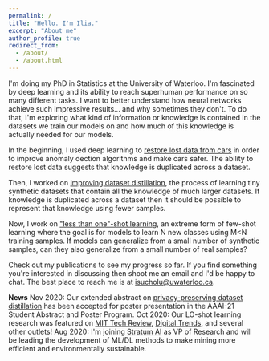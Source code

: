 ```yaml
---
permalink: /
title: "Hello. I'm Ilia."
excerpt: "About me"
author_profile: true
redirect_from: 
  - /about/
  - /about.html
---
```


I'm doing my PhD in Statistics at the University of Waterloo. I'm fascinated by deep learning and its ability to reach superhuman performance on so many different tasks. I want to better understand how neural networks achieve such impressive results... and why sometimes they don't. To do that, I'm exploring what kind of information or knowledge is contained in the datasets we train our models on and how much of this knowledge is actually needed for our models. 

In the beginning, I used deep learning to [restore lost data from cars](https://peerj.com/articles/cs-210/) in order to improve anomaly dection algorithms and make cars safer. The ability to restore lost data suggests that knowledge is duplicated across a dataset. 

Then, I worked on [improving dataset distillation](https://arxiv.org/abs/1910.02551), the process of learning tiny synthetic datasets that contain all the knowledge of much larger datasets. If knowledge is duplicated across a dataset then it should be possible to represent that knowledge using fewer samples. 

Now, I work on ["less than one"-shot learning](https://arxiv.org/abs/2009.08449), an extreme form of few-shot learning where the goal is for models to learn N new classes using M<N training samples. If models can generalize from a small number of synthetic samples, can they also generalize from a small number of real samples?

Check out my publications to see my progress so far. If you find something you're interested in discussing then shoot me an email and I'd be happy to chat. The best place to reach me is at isucholu@uwaterloo.ca.

**News**
Nov 2020: Our extended abstract on [privacy-preserving dataset distillation](https://arxiv.org/abs/2009.09155) has been accepted for poster presentation in the AAAI-21 Student Abstract and Poster Program.
Oct 2020: Our LO-shot learning research was featured on [MIT Tech Review](https://www.technologyreview.com/2020/10/16/1010566/ai-machine-learning-with-tiny-data/), [Digital Trends](https://www.digitaltrends.com/news/new-style-ai-learns-things-differently/), and several other outlets!
Aug 2020: I'm joining [Stratum AI](stratum.ai) as VP of Research and will be leading the development of ML/DL methods to make mining more efficient and environmentally sustainable.
